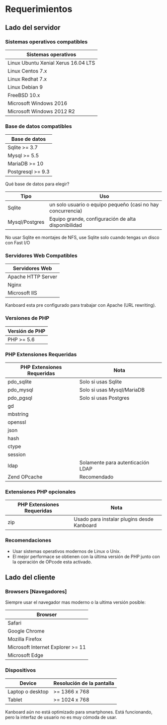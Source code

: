 Requerimientos
===============

Lado del servidor
--------------------

### Sistemas operativos compatibles

| Sistemas operativos                  |
|--------------------------------------|
| Linux Ubuntu Xenial Xerus 16.04 LTS  |
| Linux Centos 7.x                     |
| Linux Redhat 7.x                     |
| Linux Debian 9                       |
| FreeBSD 10.x                         |
| Microsoft Windows 2016               |
| Microsoft Windows 2012 R2            |

### Base de datos compatibles

| Base de datos      |
|--------------------|
| Sqlite >= 3.7      |
| Mysql >= 5.5       |
| MariaDB >= 10      |
| Postgresql >= 9.3  |

Qué base de datos para elegir?

| Tipo            | Uso                                              |
|-----------------|-----------------------------------------------------|
| Sqlite          | un solo usuario o equipo pequeño (casi no hay concurrencia)  |
| Mysql/Postgres  | Equipo grande, configuración de alta disponibilidad       |

No usar Sqlite en montajes de NFS, use Sqlite solo cuando tengas un disco con Fast I/O

### Servidores Web Compatibles

| Servidores Web     |
|--------------------|
| Apache HTTP Server |
| Nginx              |
| Microsoft IIS      |

Kanboard esta pre configurado para trabajar con Apache (URL rewriting).

### Versiones de PHP

| Versión de PHP |
|----------------|
| PHP >= 5.6     |

### PHP Extensiones Requeridas

| PHP Extensiones Requeridas | Nota                          |
|----------------------------|-------------------------------|
| pdo_sqlite                 | Solo si usas Sqlite           |
| pdo_mysql                  | Solo si usas Mysql/MariaDB    |
| pdo_pgsql                  | Solo si usas Postgres      |
| gd                         |                               |
| mbstring                   |                               |
| openssl                    |                               |
| json                       |                               |
| hash                       |                               |
| ctype                      |                               |
| session                    |                               |
| ldap                       | Solamente para autenticación LDAP |
| Zend OPcache               | Recomendado                |

### Extensiones PHP opcionales

| PHP Extensiones Requeridas | Nota                                       |
|----------------------------|--------------------------------------------|
| zip                        | Usado para instalar plugins desde Kanboard |

### Recomendaciones

- Usar sistemas operativos modernos de Linux o Unix.
- El mejor performace se obtienen con la última versión de PHP junto con la operación de OPcode esta activado.


Lado del cliente
----------------

### Browsers [Navegadores]

Siempre usar el navegador mas moderno o la ultima versión posible:

| Browser                               |
|---------------------------------------|
| Safari                                |
| Google Chrome                         |
| Mozilla Firefox                       |
| Microsoft Internet Explorer >= 11     |
| Microsoft Edge                        |

### Dispositivos

| Device            | Resolución de la pantalla |
|-------------------|--------------------|
| Laptop o desktop  | >= 1366 x 768      |
| Tablet            | >= 1024 x 768      |

Kanboard aún no está optimizado para smartphones. Está funcionando, pero la interfaz de usuario no es muy cómoda de usar.
